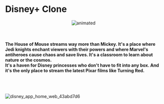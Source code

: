 # Disney+ Clone
<!-- ![Disney+logo](https://user-images.githubusercontent.com/71027441/161892908-6c057c9b-3294-4d6b-8e0e-57540718eeaf.jpg) -->
<!-- ![diney+logo-2](https://user-images.githubusercontent.com/71027441/161893145-476b7e25-9f4a-485a-8f7d-e6cbff26f357.jpg) -->

<p align="center">
  <img src="https://user-images.githubusercontent.com/71027441/161908012-17d8f420-431d-48a6-9db3-79c6fcc95719.gif" alt="animated" />
</p>
<br>
<h4 >The House of Mouse streams way more than Mickey. It's a place where Jedi knights enchant viewers with their powers and where Marvel's antiheroes cause chaos and save lives. It's a classroom to learn about nature or the cosmos.<br> It's a haven for Disney princesses who don't have to fit into any box. And it's the only place to stream the latest Pixar films like Turning Red. </h4>

<br>
<br>



![disney_app_home_web_43abd7d6](https://user-images.githubusercontent.com/71027441/166457772-3e9d0a1b-160c-4ecf-8de0-ac2732e398a6.jpeg)

